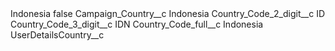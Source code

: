 <?xml version="1.0" encoding="UTF-8"?>
<CustomMetadata xmlns="http://soap.sforce.com/2006/04/metadata" xmlns:xsi="http://www.w3.org/2001/XMLSchema-instance" xmlns:xsd="http://www.w3.org/2001/XMLSchema">
    <label>Indonesia</label>
    <protected>false</protected>
    <values>
        <field>Campaign_Country__c</field>
        <value xsi:type="xsd:string">Indonesia</value>
    </values>
    <values>
        <field>Country_Code_2_digit__c</field>
        <value xsi:type="xsd:string">ID</value>
    </values>
    <values>
        <field>Country_Code_3_digit__c</field>
        <value xsi:type="xsd:string">IDN</value>
    </values>
    <values>
        <field>Country_Code_full__c</field>
        <value xsi:type="xsd:string">Indonesia</value>
    </values>
    <values>
        <field>UserDetailsCountry__c</field>
        <value xsi:nil="true"/>
    </values>
</CustomMetadata>
